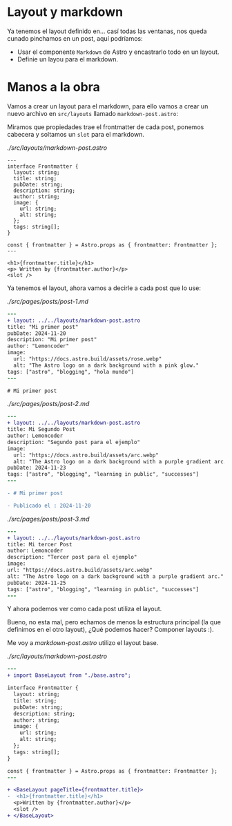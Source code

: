 # Layout y markdown

Ya tenemos el layout definido en... casí todas las ventanas, nos queda cunado pinchamos en un post, aquí podríamos:

- Usar el componente `Markdown` de Astro y encastrarlo todo en un layout.
- Definie un layou para el markdown.

# Manos a la obra

Vamos a crear un layout para el markdown, para ello vamos a crear un nuevo archivo en `src/layouts` llamado `markdown-post.astro`:

Miramos que propiedades trae el frontmatter de cada post, ponemos cabecera y soltamos un `slot` para el markdown.

_./src/layouts/markdown-post.astro_

```astro
---
interface Frontmatter {
  layout: string;
  title: string;
  pubDate: string;
  description: string;
  author: string;
  image: {
    url: string;
    alt: string;
  };
  tags: string[];
}

const { frontmatter } = Astro.props as { frontmatter: Frontmatter };
---

<h1>{frontmatter.title}</h1>
<p> Written by {frontmatter.author}</p>
<slot />
```

Ya tenemos el layout, ahora vamos a decirle a cada post que lo use:

_./src/pages/posts/post-1.md_

```diff
---
+ layout: ../../layouts/markdown-post.astro
title: "Mi primer post"
pubDate: 2024-11-20
description: "Mi primer post"
author: "Lemoncoder"
image:
  url: "https://docs.astro.build/assets/rose.webp"
  alt: "The Astro logo on a dark background with a pink glow."
tags: ["astro", "blogging", "hola mundo"]
---

# Mi primer post
```

_./src/pages/posts/post-2.md_

```diff
---
+ layout: ../../layouts/markdown-post.astro
title: Mi Segundo Post
author: Lemoncoder
description: "Segundo post para el ejemplo"
image:
  url: "https://docs.astro.build/assets/arc.webp"
  alt: "The Astro logo on a dark background with a purple gradient arc."
pubDate: 2024-11-23
tags: ["astro", "blogging", "learning in public", "successes"]
---

- # Mi primer post

- Publicado el : 2024-11-20
```

_./src/pages/posts/post-3.md_

```diff
---
+ layout: ../../layouts/markdown-post.astro
title: Mi tercer Post
author: Lemoncoder
description: "Tercer post para el ejemplo"
image:
url: "https://docs.astro.build/assets/arc.webp"
alt: "The Astro logo on a dark background with a purple gradient arc."
pubDate: 2024-11-25
tags: ["astro", "blogging", "learning in public", "successes"]
---
```

Y ahora podemos ver como cada post utiliza el layout.

Bueno, no esta mal, pero echamos de menos la estructura principal (la que definimos en el otro layout), ¿Qué podemos hacer? Componer layouts :).

Me voy a _markdown-post.astro_ utilizo el layout base.

_./src/layouts/markdown-post.astro_

```diff
---
+ import BaseLayout from "./base.astro";

interface Frontmatter {
  layout: string;
  title: string;
  pubDate: string;
  description: string;
  author: string;
  image: {
    url: string;
    alt: string;
  };
  tags: string[];
}

const { frontmatter } = Astro.props as { frontmatter: Frontmatter };
---

+ <BaseLayout pageTitle={frontmatter.title}>
-  <h1>{frontmatter.title}</h1>
  <p>Written by {frontmatter.author}</p>
  <slot />
+ </BaseLayout>
```
